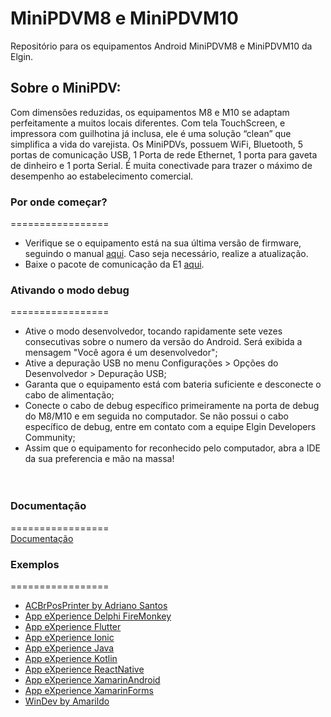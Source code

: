 # MiniPDVM8 e MiniPDVM10
Repositório para os equipamentos Android MiniPDVM8 e MiniPDVM10 da Elgin.

## Sobre o MiniPDV:
Com dimensões reduzidas, os equipamentos M8 e M10 se adaptam perfeitamente a muitos locais diferentes. Com tela TouchScreen, e impressora com guilhotina já inclusa, ele é uma solução “clean” que simplifica a vida do varejista. Os MiniPDVs, possuem WiFi, Bluetooth, 5 portas de comunicação USB, 1 Porta de rede Ethernet, 1 porta para gaveta de dinheiro e 1 porta Serial. É muita conectivade para trazer o máximo de desempenho ao estabelecimento comercial.

### Por onde começar?
=================  
* Verifique se o equipamento está na sua última versão de firmware, seguindo o manual [aqui](https://github.com/ElginDeveloperCommunity/MiniPDVM8/blob/master/M8/Firmware/MiniPDV%20M8%20Elgin%20-%20Atualiza%C3%A7%C3%A3o%20de%20Firmware%20(OTA).pdf). Caso seja necessário, realize a atualização. 
* Baixe o pacote de comunicação da E1 [aqui](https://github.com/ElginDeveloperCommunity/MiniPDVM8/tree/master/M8/Bibliotecas).

### Ativando o modo debug
=================  
* Ative o modo desenvolvedor, tocando rapidamente sete vezes consecutivas sobre o numero da versão do Android. Será exibida a mensagem "Você agora é um desenvolvedor";  
* Ative a depuração USB no menu Configurações > Opções do Desenvolvedor > Depuração USB;  
* Garanta que o equipamento está com bateria suficiente e desconecte o cabo de alimentação;  
* Conecte o cabo de debug específico primeiramente na porta de debug do M8/M10 e em seguida no computador. Se não possui o cabo específico de debug, entre em contato com a equipe Elgin Developers Community;  
* Assim que o equipamento for reconhecido pelo computador, abra a IDE da sua preferencia e mão na massa!  
<br><br/>

### Documentação
=================  
[Documentação](http://plataforma-e1.leonwebhost.com/group__m80.html)  

### Exemplos
=================  
- [ACBrPosPrinter by Adriano Santos](https://github.com/ElginDeveloperCommunity/MiniPDVM8/tree/master/M8/Exemplos/AdrianoSantos_ACBrPosPrinter)
- [App eXperience Delphi FireMonkey](https://github.com/ElginDeveloperCommunity/MiniPDVM8/tree/master/M8/Exemplos/App_eXperience_FireMonkey)
- [App eXperience Flutter](https://github.com/ElginDeveloperCommunity/MiniPDVM8/tree/master/M8/Exemplos/App_eXperience_Flutter)
- [App eXperience Ionic](https://github.com/ElginDeveloperCommunity/MiniPDVM8/tree/master/M8/Exemplos/App_eXperience_Ionic)
- [App eXperience Java](https://github.com/ElginDeveloperCommunity/MiniPDVM8/tree/master/M8/Exemplos/App_eXperience_Java)
- [App eXperience Kotlin](https://github.com/ElginDeveloperCommunity/MiniPDVM8/tree/master/M8/Exemplos/App_eXperience_Kotlin)
- [App eXperience ReactNative](https://github.com/ElginDeveloperCommunity/MiniPDVM8/tree/master/M8/Exemplos/App_eXperience_ReactNative)
- [App eXperience XamarinAndroid](https://github.com/ElginDeveloperCommunity/MiniPDVM8/tree/master/M8/Exemplos/App_eXperience_XamarinAndroid)
- [App eXperience XamarinForms](https://github.com/ElginDeveloperCommunity/MiniPDVM8/tree/master/M8/Exemplos/App_eXperience_XamarinForms)
- [WinDev by Amarildo](https://github.com/ElginDeveloperCommunity/MiniPDVM8/tree/master/M8/Exemplos/ExemploWindev_Amarildo)
